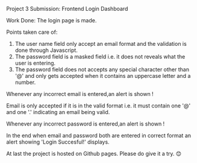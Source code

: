 Project 3 Submission: Frontend Login Dashboard

Work Done: The login page is made.

Points taken care of:
1. The user name field only accept an email format and the validation is done through Javascript.
2. The password field is a masked field i.e. it does not reveals what the user is entering.
3. The password field does not accepts any special character other than '@' and only gets accepted when it contains an uppercase letter and a number.

Whenever any incorrect email is entered,an alert is shown !

Email is only accepted if it is in the valid format i.e. it must contain one '@' and one '.' indicating an email being valid.

Whenever any incorrect password is entered,an alert is shown !

In the end when email and password both are entered in correct format an alert showing 'Login Succesful!' displays. 

At last the project is hosted on Github pages. Please do give it a try. 😊

